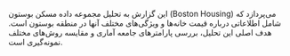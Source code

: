 این گزارش به تحلیل مجموعه داده مسکن بوستون (Boston Housing) می‌پردازد که شامل اطلاعاتی درباره قیمت خانه‌ها و ویژگی‌های مختلف آنها در منطقه بوستون است. هدف اصلی این تحلیل، بررسی پارامترهای جامعه آماری و مقایسه روش‌های مختلف نمونه‌گیری است.
